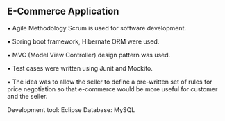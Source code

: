## E-Commerce Application

•	Agile Methodology Scrum is used for software development.

•	Spring boot framework, Hibernate ORM were used.

•	MVC (Model View Controller) design pattern was used.

•	Test cases were written using Junit and Mockito.

•	The idea was to allow the seller to define a pre-written set of rules for price negotiation so that e-commerce would be more useful for customer and the seller.
		
Development tool: Eclipse
Database: MySQL

